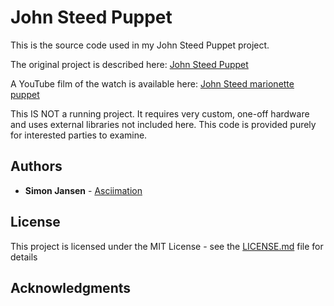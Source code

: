 # John Steed Puppet

This is the source code used in my John Steed Puppet project.

The original project is described here: [John Steed Puppet](https://web.archive.org/web/20190611032722/http://www.asciimation.co.nz/bb/2013/09/23/john-steed-puppet)

A YouTube film of the watch is available here: [John Steed marionette puppet](https://www.youtube.com/watch?v=v4Qb-zH86X8)

This IS NOT a running project. It requires very custom, one-off hardware and uses external libraries not included here. This code is provided purely for interested parties to examine.

## Authors

* **Simon Jansen** - [Asciimation](http://www.asciimation.co.nz)

## License

This project is licensed under the MIT License - see the [LICENSE.md](LICENSE.md) file for details

## Acknowledgments


